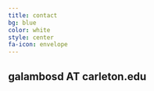 ```yaml
---
title: contact
bg: blue
color: white
style: center
fa-icon: envelope
---
```


## **galambosd** AT **carleton.edu**

<a href = "https://github.com/galambosd"><i class = "fab github fa-3x"></i></a>
